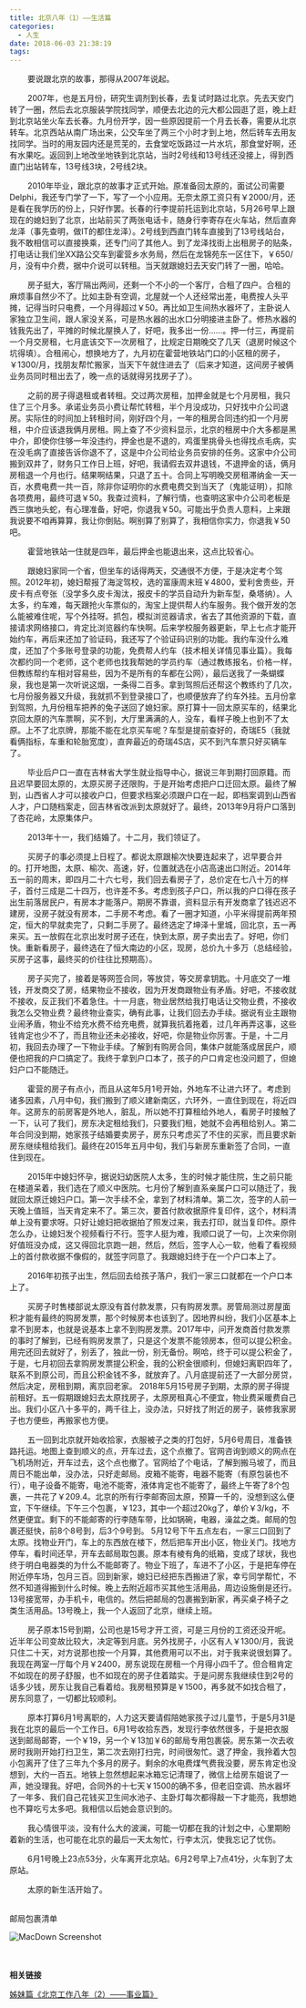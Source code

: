 ```yaml
---
title: 北京八年（1）——生活篇
categories:
  - 人生
date: 2018-06-03 21:38:19
tags:
---
```


&nbsp;&nbsp;&nbsp;&nbsp;&nbsp;&nbsp;&nbsp;&nbsp;要说跟北京的故事，那得从2007年说起。

&nbsp;&nbsp;&nbsp;&nbsp;&nbsp;&nbsp;&nbsp;&nbsp;2007年，也是五月份，研究生调剂到长春，去复试时路过北京。先去天安门转了一圈，然后去北京服装学院找同学，顺便去北边的元大都公园逛了逛，晚上赶到北京站坐火车去长春。九月份开学，因一些原因提前一个月去长春，需要从北京转车。北京西站从南广场出来，公交车坐了两三个小时才到上地，然后转车去用友找同学。当时的用友园内还是荒芜的，去食堂吃饭路过一片水坑，那食堂好啊，还有水果吃。返回到上地改坐地铁到北京站，当时2号线和13号线还没接上，得到西直门出站转车，13号线3块，2号线2块。

&nbsp;&nbsp;&nbsp;&nbsp;&nbsp;&nbsp;&nbsp;&nbsp;2010年毕业，跟北京的故事才正式开始。原准备回太原的，面试公司需要Delphi，我还专门学了一下，写了一个小应用。无奈太原工资只有￥2000/月，还是看在我学历的份上，只好作罢。长春的行李提前托运到北京站，5月26号早上跟现在的媳妇到了北京，出站前买了两张电话卡，随身行李寄存在火车站，然后直奔龙泽（事先查明，做IT的都住龙泽）。2号线到西直门转车直接到了13号线站台，我不敢相信可以直接换乘，还专门问了其他人。到了龙泽找街上出租房子的贴条，打电话让我们坐XX路公交车到霍营乡水务局，然后在龙锦苑东一区住下，￥650/月，没有中介费，据中介说可以转租。当天就跟媳妇去天安门转了一圈，哈哈。

&nbsp;&nbsp;&nbsp;&nbsp;&nbsp;&nbsp;&nbsp;&nbsp;房子挺大，客厅隔出两间，还剩一个不小的一个客厅，合租了四户。合租的麻烦事自然少不了。比如主卧有空调，北屋就一个人还经常出差，电费按人头平摊，记得当时只电费，一个月得超过￥50。再比如卫生间热水器坏了，主卧说人家独立卫生间，跟人家没关系，可是热水器的出水口分明接进主卧了。修热水器的钱我先出了，平摊的时候北屋换人了，好吧，我多出一份……。押一付三，再提前一个月交房租，七月底该交下一次房租了，比规定日期晚交了几天（退房时候这个坑得填）。合租闹心，想换地方了，九月初在霍营地铁站门口的小区租的房子，￥1300/月，找朋友帮忙搬家，当天下午就住进去了（后来才知道，这间房子被俩业务员同时租出去了，晚一点的话就得另找房子了）。

&nbsp;&nbsp;&nbsp;&nbsp;&nbsp;&nbsp;&nbsp;&nbsp;之前的房子得退租或者转租。交过两次房租，加押金就是七个月房租，我只住了三个月多。承诺业务员小费让帮忙转租，半个月没成功，只好找中介公司退房。实际住的时间加上转租时间，刚好四个月，一年的租房合同违约扣一个月房租，中介应该退我俩月房租。网上查了不少资料显示，北京的租房中介大多都是黑中介，即使你住够一年没违约，押金也是不退的，鸡蛋里挑骨头也得找点毛病，实在没毛病了直接告诉你退不了，这是中介公司给业务员安排的任务。这家中介公司搬到双井了，财务只工作日上班，好吧，我请假去双井退钱，不退押金的话，俩月房租退一个月也行。结果啊结果，只退了五十。合同上写明晚交房租滞纳金一天一百，水费电费一共一百，除非你证明你的水费电费交到当天了（鬼能证明），扣除各项费用，最终可退￥50。我查过资料，了解行情，也查明这家中介公司老板是西三旗地头蛇，有心理准备，好吧，你退我￥50。可能出乎负责人意料，上来跟我说要不咱再算算，我让你倒贴。啊别算了别算了，我相信你实力，你退我￥50吧。

&nbsp;&nbsp;&nbsp;&nbsp;&nbsp;&nbsp;&nbsp;&nbsp;霍营地铁站一住就是四年，最后押金也能退出来，这点比较省心。

&nbsp;&nbsp;&nbsp;&nbsp;&nbsp;&nbsp;&nbsp;&nbsp;跟媳妇家同一个省，但坐车的话得两天，交通很不方便，于是决定考个驾照。2012年初，媳妇帮报了海淀驾校，选的富康周末班￥4800，爱利舍贵些，开皮卡有点夸张（没学多久皮卡淘汰，报皮卡的学员自动升为新车型，桑塔纳）。人太多，约车难，每天跟抢火车票似的，淘宝上提供帮人约车服务。我个做开发的怎么能被难住呢，写个外挂呀。抓包，模拟浏览器请求，省去了其他资源的下载，直接请求网络接口，肯定比浏览器约车快啊。后来学校服务器更新，早上七点才能开始约车，再后来还加了验证码，我还写了个验证码识别的功能。我约车没什么难度，还加了个多账号登录的功能，免费帮人约车（技术相关详情见事业篇）。我每次都约同一个老师，这个老师也找我帮她的学员约车（通过教练报名，价格一样，但教练帮约车相对容易些，因为不是所有的车都在公网），最后送我了一条蝴蝶泉，我也是第一次听说这烟，一条得二百多。拿到驾照后还帮这个教练约了几次，七月份服务器又升级，我就抓不到登录接口了，也顺便放弃了约车外挂。五月份拿到驾照，九月份租车把养的兔子送回了媳妇家。原打算十一回太原买车的，结果北京回太原的汽车票啊，买不到，大厅里满满的人，没车，看样子晚上也到不了太原。上不了北京牌，那能不能在北京买车呢？车型是提前查好的，奇瑞E5（我就看俩指标，车重和轮胎宽度），直奔最近的奇瑞4S店，买不到汽车票只好买辆车了。

&nbsp;&nbsp;&nbsp;&nbsp;&nbsp;&nbsp;&nbsp;&nbsp;毕业后户口一直在吉林省大学生就业指导中心，据说三年到期打回原籍。而且迟早要回太原的，太原买房子还限购，于是开始考虑把户口迁回太原。最终了解到，山西省人才可以接收户口，但要求档案必须跟户口在一起，即档案调到山西省人才，户口随档案走，回吉林省改派到太原就好了。最终，2013年9月将户口落到了杏花岭，太原集体户。

&nbsp;&nbsp;&nbsp;&nbsp;&nbsp;&nbsp;&nbsp;&nbsp;2013年十一，我们结婚了。十二月，我们领证了。

&nbsp;&nbsp;&nbsp;&nbsp;&nbsp;&nbsp;&nbsp;&nbsp;买房子的事必须提上日程了。都说太原跟榆次快要连起来了，迟早要合并的。打开地图，太原、榆次、高速，好，位置就选在小店高速出口附近。2014年五一前的周末，即四月二十六七号，我们回去看房子了，总价定在七八十万的样子，首付三成是二十四万，也许差不多。考虑到孩子户口，所以我的户口得在孩子出生前落居民户，有房本才能落户。期房不靠谱，资料显示有开发商拿了钱迟迟不建房，没房子就没有房本，二手房不考虑。看了一圈才知道，小平米得提前两年预定，恒大的早就卖完了，只剩二手房了。最终选定了坤泽十里城，回北京，五一再来买。五一放假在北京出发时房子还在，快到太原，房子卖出去了。好吧，你们快。重新看房子，最终选在了恒大南边的小区，现房，总价九十多万（总结经验，买房子这事，最终买的价往往比预期高）。

&nbsp;&nbsp;&nbsp;&nbsp;&nbsp;&nbsp;&nbsp;&nbsp;房子买完了，接着是等网签合同，等放贷，等交房拿钥匙。十月底交了一堆钱，开发商交了房，结果物业不接收，因为开发商跟物业有矛盾。好吧，不接收就不接收，反正我们不着急住。十一月底，物业居然给我打电话让交物业费，不接收我怎么交物业费？最终物业查实，确有此事，让我们回去办手续。据说有业主跟物业闹矛盾，物业不给充水费不给充电费，就算我抗着拖着，过几年再弄这事，这些钱肯定也少不了，而且物业还未必接收，好吧，你是物业你厉害。于是，十二月初，我回去办理了一下物业手续。了解到有购房合同，集体户就能落成居民户，顺便也把我的户口搞定了。我终于拿到户口本了，孩子的户口肯定也没问题了，但媳妇户口不能随迁。

&nbsp;&nbsp;&nbsp;&nbsp;&nbsp;&nbsp;&nbsp;&nbsp;霍营的房子有点小，而且从这年5月1号开始，外地车不让进六环了。考虑到诸多因素，八月中旬，我们搬到了顺义建新南区，六环外，一直住到现在，将近四年。这房东的前房客是外地人，脏乱，所以她不打算租给外地人，看房子时接触了一下，认可了我们，房东决定租给我们，只要我们租，她就不会再租给别人。第二年合同没到期，她家孩子结婚要卖房子，房东只考虑买了不住的买家，而且要求新房东继续租给我们。最终在2015年五月中旬，我们与新房东重新签了合同，一直住到现在。

&nbsp;&nbsp;&nbsp;&nbsp;&nbsp;&nbsp;&nbsp;&nbsp;2015年中媳妇怀孕，据说妇幼医院人太多，生的时候才能住院，生之前只能在楼道呆着，我们选在了顺义中医院。七月份了解到直系亲属户口可以随迁了，我就回太原迁媳妇户口。第一次手续不全，拿到了材料清单。第二次，签字的人前一天晚上值班，当天肯定来不了。第三次，要首付款收据原件复印件，这个，材料清单上没有要求呀。只好让媳妇把收据拍了照发过来，我去打印，就当复印件。原件怎么办，让媳妇发个视频看行不行。签字人挺为难，我顺口说了一句，上次来你刚好值班没办成，这又得回北京跑一趟，然后，然后，签字人心一软，他看了看视频上的首付款收据不像假的，就签字同意了。我跟媳妇终于在一个户口本上了。

&nbsp;&nbsp;&nbsp;&nbsp;&nbsp;&nbsp;&nbsp;&nbsp;2016年初孩子出生，然后回去给孩子落户，我们一家三口就都在一个户口本上了。

&nbsp;&nbsp;&nbsp;&nbsp;&nbsp;&nbsp;&nbsp;&nbsp;买房子时售楼部说太原没有首付款发票，只有购房发票。房管局测过房屋面积才能有最终的购房发票，那个时候房本也该到了。因地界纠纷，我们小区基本上拿不到房本，也就是说基本上拿不到购房发票。2017年中，问开发商首付款发票的事时了解到，已经有购房发票了，只是这个发票不能领房本，但可以提公积金。用完还回去就好了，别丢了，独此一份，别无备份。啊哈，终于可以提公积金了，于是，七月初回去拿购房发票提公积金，我的公积金很顺利，但媳妇离职四年了，联系不到原公司，而且公积金钱不多，就放弃了。八月底提前还了一大部分房贷，然后决定，房租到期，离京回老家。
2018年5月15号房子到期，太原的房子得提前租好。五一假期跟媳妇去太原找房子，太原房租真心不便宜，物业费采暖费自己出。我们小区八十多平的，两千往上，没办法，只好找了附近的房子，装修我家房子也方便些，再搬家也方便。

&nbsp;&nbsp;&nbsp;&nbsp;&nbsp;&nbsp;&nbsp;&nbsp;五一回到北京就开始收拾家，衣服被子之类的打包好，5月6号周日，准备铁路托运。地图上查到顺义的点，开车过去，这个点撤了。官网咨询到顺义的网点在飞机场附近，开车过去，这个点也撤了。官网给了个电话，了解到搬马坡了，而且周日不能出单，没办法，只好走邮局。皮箱不能寄，电器不能寄（有原包装也不行），电子设备不能寄，电池不能寄，液体肯定也不能寄了，最终上午寄了8个包裹，一共花了￥209.4。北京的所有行李邮寄回太原，预算一千的，没想到这么便宜，下午继续。下午三个包裹，￥123，其中一个超过20kg了，单价￥3/kg，不然更便宜。剩下的不能邮寄的行李随车带，比如锅碗，电器，澡盆之类。邮局的包裹还挺快，前8个8号到，后3个9号到。
5月12号下午五点左右，一家三口回到了太原。找物业开门，车上的东西放在楼下，然后把车开出小区，物业关门。找地方停车，看时间还早，开车去邮局取包裹。原本有棱有角的纸箱，变成了球状，我也终于明白电器类的为什么不能邮寄了。物业下班了，车进不了小区，于是把车停在附近停车场，包月三百。回到新家，媳妇已经把东西搬进了家，幸亏同学帮忙，不然不知道得搬到什么时候。晚上去附近超市买其他生活用品，周边设施倒是还行。13号接宽带，办手机卡，电信的。然后把邮局的包裹搬到新家，再买桌子椅子之类生活用品。13号晚上，我一个人返回了北京，继续上班。

&nbsp;&nbsp;&nbsp;&nbsp;&nbsp;&nbsp;&nbsp;&nbsp;房子原本15号到期，公司也是15号才开工资，可是三月份的工资还没开呢。近半年公司变故比较大，决定等到月底。另外找房子，小区有人￥1300/月，我说只住二十天，对方说那也按一个月算，其他费用可以不出，对于我来说很划算了。我现在两室一厅每个月￥2400，房东说现在房租一个月得小四千了。但合租肯定不如现在的房子舒服，也不如现在的房子住着踏实。于是问房东我继续住到2号的话多少钱，房东让我自己看着给。我房租预算是￥1500，再多就不如找合租了，房东同意了，一切都比较顺利。

&nbsp;&nbsp;&nbsp;&nbsp;&nbsp;&nbsp;&nbsp;&nbsp;原本打算6月1号离职的，人力这天要请假陪她家孩子过儿童节，于是5月31是我在北京的最后一个工作日。6月1号收拾东西，发现行李依然很多，于是把衣服送到邮局邮寄，一个￥19，另一个￥13加￥6的邮局专用包裹袋。房东第一次去收房时我刚开始打扫卫生，第二次去刚打扫完，时间很匆忙。退了押金，我拎着大包小包离开了住了三年九个多月的房子。剩余的水电费煤气费我没要，房东肯定也没想到，大约一百五。地铁上忽然想起来冰箱忘记清理了，微信上给房东姐说了一声，她没理我。好吧，合同外的十七天￥1500的确不多，但老旧空调、热水器坏了一年多、我们自己花钱买卫生间水池子、主卧灯每次都得敲一下才能亮，我想她也不算吃亏太多吧。我相信以后她会意识到的。

&nbsp;&nbsp;&nbsp;&nbsp;&nbsp;&nbsp;&nbsp;&nbsp;我心情很平淡，没有什么大的波澜，可能一切都在我的计划之中，心里期盼着新的生活，也可能在北京的最后一天太匆忙，行李太沉，使我忘记了忧伤。

&nbsp;&nbsp;&nbsp;&nbsp;&nbsp;&nbsp;&nbsp;&nbsp;6月1号晚上23点53分，火车离开北京站。6月2号早上7点41分，火车到了太原站。

&nbsp;&nbsp;&nbsp;&nbsp;&nbsp;&nbsp;&nbsp;&nbsp;太原的新生活开始了。


<br>
邮局包裹清单

![MacDown Screenshot](http://yangjh.wang/assets/PackageDetail.jpg)


<br><br>
**相关链接**

[姊妹篇《北京工作八年（2）——事业篇》](http://yangjh.wang/2018/06/04/20180604220818)